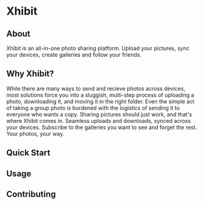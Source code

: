# Xhibit

## About

Xhibit is an all-in-one photo sharing platform. Upload your pictures, sync your devices, create galleries and follow your friends.

## Why Xhibit?

While there are many ways to send and recieve photos across devices, most solutions force you into a sluggish, multi-step process of uploading a photo, downloading it, and moving it in the right folder. Even the simple act of taking a group photo is burdened with the logistics of sending it to everyone who wants a copy. Sharing pictures should just work, and that's where Xhibit comes in. Seamless uploads and downloads, synced across your devices. Subscribe to the galleries you want to see and forget the rest. Your photos, your way.

## Quick Start

## Usage

## Contributing
